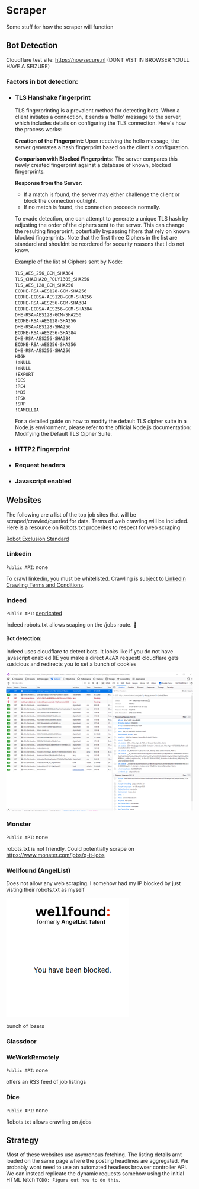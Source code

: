 # Scraper

Some stuff for how the scraper will function 

## Bot Detection

Cloudflare test site: https://nowsecure.nl
(DONT VIST IN BROWSER YOULL HAVE A SEIZURE)

### Factors in bot detection:

- ### TLS Hanshake fingerprint
    
  TLS fingerprinting is a prevalent method for detecting bots. When a client initiates a connection, it sends a 'hello' message to the server, which includes details on configuring the TLS connection. Here's how the process works:

  **Creation of the Fingerprint:** Upon receiving the hello message, the server generates a hash fingerprint based on the client's configuration.

  **Comparison with Blocked Fingerprints:** The server compares this newly created fingerprint against a database of known, blocked fingerprints.

  **Response from the Server:**

  - If a match is found, the server may either challenge the client or block the connection outright.
  - If no match is found, the connection proceeds normally.

  To evade detection, one can attempt to generate a unique TLS hash by adjusting the order of the ciphers sent to the server. This can change the resulting fingerprint, potentially bypassing filters that rely on known blocked fingerprints. Note that the first three Ciphers in the list are standard and shouldnt be reordered for security reasons that I do not know.

  Example of the list of Ciphers sent by Node:

  ```
  TLS_AES_256_GCM_SHA384
  TLS_CHACHA20_POLY1305_SHA256
  TLS_AES_128_GCM_SHA256
  ECDHE-RSA-AES128-GCM-SHA256
  ECDHE-ECDSA-AES128-GCM-SHA256
  ECDHE-RSA-AES256-GCM-SHA384
  ECDHE-ECDSA-AES256-GCM-SHA384
  DHE-RSA-AES128-GCM-SHA256
  ECDHE-RSA-AES128-SHA256
  DHE-RSA-AES128-SHA256
  ECDHE-RSA-AES256-SHA384
  DHE-RSA-AES256-SHA384
  ECDHE-RSA-AES256-SHA256
  DHE-RSA-AES256-SHA256
  HIGH
  !aNULL
  !eNULL
  !EXPORT
  !DES
  !RC4
  !MD5
  !PSK
  !SRP
  !CAMELLIA 
  ```

  For a detailed guide on how to modify the default TLS cipher suite in a Node.js environment, please refer to the official Node.js documentation: Modifying the Default TLS Cipher Suite.


- ### HTTP2 Fingerprint

- ### Request headers 
- ### Javascript enabled




## Websites

The following are a list of the top job sites that will be scraped/crawled/queried for data. Terms of web crawling will be included. Here is a resource on Robots.txt properites to respect for web scraping

[Robot Exclusion Standard](https://www.robotstxt.org/orig.html)

### Linkedin

`Public API`: none <br />

To crawl linkedin, you must be whitelisted. Crawling is subject to [LinkedIn Crawling Terms and Conditions](https://www.linkedin.com/legal/crawling-terms).

### Indeed

`Public API`: [depricated](https://developer.indeed.com/docs/publisher-jobs/job-search) <br />

Indeed robots.txt allows scaping on the /jobs route. 🥳

#### Bot detection: 
  Indeed uses cloudflare to detect bots. It looks like if you do not have javascript enabled (IE you make a direct AJAX request) cloudflare gets susicious and redirects you to set a bunch of cookies 

  ![Alt text](image.png)
### Monster

`Public API`: none <br />

robots.txt is not friendly. Could potentially scrape on https://www.monster.com/jobs/q-it-jobs

### Wellfound (AngelList)

Does not allow any web scraping. I somehow had my IP blocked by just visting their robots.txt as myself 

![Alt text](img/image.png)

bunch of losers

### Glassdoor

### WeWorkRemotely

`Public API`: none <br />

offers an RSS feed of job listings

### Dice

`Public API`: none <br />

Robots.txt allows crawling on /jobs

## Strategy

Most of these websites use asynronous fetching. The listing details arnt loaded on the same page where the posting headlines are aggregated. We probably wont need to use an automated headless browser controller API. We can instead replicate the dynamic requests somehow using the initial HTML fetch `TODO: Figure out how to do this`.